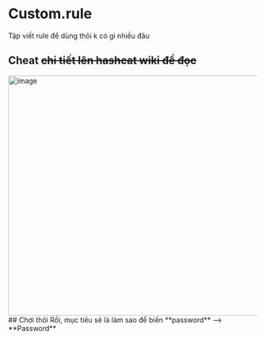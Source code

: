 # Custom.rule
Tập viết rule để dùng thôi k có gì nhiều đâu
## Cheat ~~chi tiết lên hashcat wiki để đọc~~
<img width="1311" height="485" alt="image" src="https://github.com/user-attachments/assets/c25874bd-3ec8-4142-92e5-da539465d7bf" />
## Chơi thôi
Rồi, mục tiêu sẽ là làm sao để biến **password** --> **Password**
